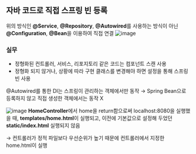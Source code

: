 ## 자바 코드로 직접 스프링 빈 등록

위의 방식인 **@Service**, **@Repository**, **@Autowired**를 사용하는 방식이 아닌 **@Configuration**, **@Bean**을 이용하여 직접 연결
  ![image](https://github.com/user-attachments/assets/90e5179f-75d7-4d20-a11d-a6af1ad6b156)

### 실무

- 정형화된 컨트롤러, 서비스, 리포지토리 같은 코드는 컴포넌트 스캔 사용
- 정형화 되지 않거나, 상황에 따라 구현 클래스를 변경해야 하면 설정을 통해 스프링 빈 사용

@Autowired를 통한 DI는 스프링이 관리하는 객체에서만 동작
→ Spring Bean으로 등록하지 않고 직접 생성한 객체에서는 동작 X


![image](https://github.com/user-attachments/assets/7beeda6e-6df3-4930-b373-ac793ab43831)
**HomeController**에서 home을 return함으로써 localhost:8080을 실행했을 때, 
**templates/home.html**이 실행되고, 이전에 기본값으로 설정해 두었던 **static/index.html** 실행되지 않음

→ 컨트롤러가 정적 파일보다 우선순위가 높기 때문에 컨트롤러에서 지정한 home.html이 실행
